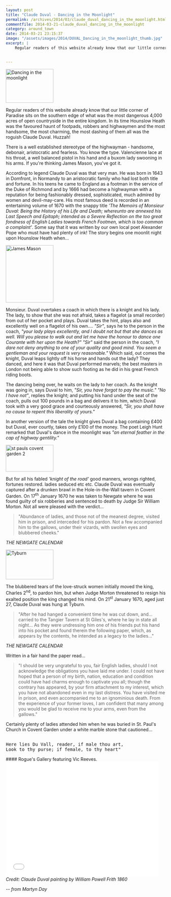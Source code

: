 ```yaml
---
layout: post
title: "Claude Duval - Dancing in the Moonlight"
permalink: /archives/2014/03/claude_duval_dancing_in_the_moonlight.html
commentfile: 2014-03-21-claude_duval_dancing_in_the_moonlight
category: around_town
date: 2014-03-21 23:15:37
image: "/assets/images/2014/DUVAL_Dancing_in_the_moonlight_thumb.jpg"
excerpt: |
    Regular readers of this website already know that our little corner of Paradise sits on the southern edge of what was the most dangerous 4,000 acres of open countryside in the entire kingdom. In its time Hounslow Heath was the favoured haunt of footpads, robbers and highwaymen and the most handsome, the most charming, the most dashing of them all was the roguish Claude Duval. Huzzah!
    

---
```


<div markdown="1" class="box">
<a href="/assets/images/2014/DUVAL_Dancing_in_the_moonlight.jpg" title="See larger version of - Dancing in the moonlight"><img src="/assets/images/2014/DUVAL_Dancing_in_the_moonlight_thumb.jpg" width="150" height="106" alt="Dancing in the moonlight" class="photo right" /></a>

Regular readers of this website already know that our little corner of Paradise sits on the southern edge of what was the most dangerous 4,000 acres of open countryside in the entire kingdom. In its time Hounslow Heath was the favoured haunt of footpads, robbers and highwaymen and the most handsome, the most charming, the most dashing of them all was the roguish Claude Duval. Huzzah!

</div>
There is a well established stereotype of the highwayman - handsome, debonair, aristocratic and fearless. You know the type. Valencienne lace at his throat, a well balanced pistol in his hand and a buxom lady swooning in his arms. If you're thinking James Mason, you've got it.

According to legend Claude Duval was that very man. He was born in 1643 in Domfront, in Normandy to an aristocratic family who had lost both title and fortune. In his teens he came to England as a footman in the service of the Duke of Richmond and by 1666 had become a highwayman with a reputation for being fashionably dressed, sophisticated, much admired by women and devil-may-care. His most famous deed is recorded in an entertaining volume of 1670 with the snappy title <em>'The Memoirs of Monsieur Duval: Being the History of his Life and Death; whereunto are annexed his Last Speech and Epitaph; intended as a Severe Reflection on the too great fondness of English Ladies towards French Footmen, which is too common a complaint'</em>. Some say that it was written by our own local poet Alexander Pope who must have had plenty of ink! The story begins one moonlit night upon Hounslow Heath when...

<a href="/assets/images/2014/DUVAL_James_Mason.png" title="See larger version of - James Mason"><img src="/assets/images/2014/DUVAL_James_Mason_thumb.png" width="150" height="180" alt="James Mason" class="photo right" /></a>

Monsieur. Duval overtakes a coach in which there is a knight and his lady. The lady, to show that she was not afraid, takes a flagelot (a small recorder) from out of her pocket and plays. Duval takes the hint, plays also and excellently well on a flagelot of his own.... <em>"Sir"</em>, says he to the person in the coach, <em>"your lady plays excellently, and I doubt not but that she dances as well. Will you please to walk out and let me have the honour to dance one Courante with her upon the Heath?"</em> <em>"Sir"</em> said the person in the coach, <em>"I dare not deny anything to one of your quality and good mind. You seem a gentleman and your request is very reasonable."</em> Which said, out comes the knight, Duval leaps lightly off his horse and hands out the lady? They danced, and here it was that Duval performed marvels; the best masters in London not being able to show such footing as he did in his great French riding boots.

The dancing being over, he waits on the lady to her coach. As the knight was going in, says Duval to him, <em>"Sir, you have forgot to pay the music."</em> <em>"No I have not"</em>, replies the knight; and putting his hand under the seat of the coach, pulls out 100 pounds in a bag and delivers it to him, which Duval took with a very good grace and courteously answered, <em>"Sir, you shall have no cause to repent this liberality of yours."</em>

In another version of the tale the knight gives Duval a bag containing £400 but Duval, ever courtly, takes only £100 of the money. The poet Leigh Hunt remarked that Duval's dance in the moonlight was <em>"an eternal feather in the cap of highway gentility."</em>

<a href="/assets/images/2014/DUVAL_st-pauls-covent-garden-2.jpg" title="See larger version of - st pauls covent garden 2"><img src="/assets/images/2014/DUVAL_st-pauls-covent-garden-2_thumb.jpg" width="150" height="84" alt="st pauls covent garden 2" class="photo right" /></a>

But for all his fabled <em>'knight of the road'</em> good manners, wrongs righted, fortunes restored. ladies seduced etc etc. Claude Duval was eventually captured after a drunken brawl in the Hole-in-the-Wall tavern in Covent Garden. On 17<sup>th</sup> January 1670 he was taken to Newgate where he was found guilty of six robberies and sentenced to death by Judge Sir William Morton. Not all were pleased with the verdict...

> "Abundance of ladies, and those not of the meanest degree, visited him in prison, and interceded for his pardon. Not a few accompanied him to the gallows, under their vizards, with swollen eyes and blubbered cheeks."

<cite>THE NEWGATE CALENDAR</cite>

<a href="/assets/images/2014/DUVAL_Tyburn.jpg" title="See larger version of - Tyburn"><img src="/assets/images/2014/DUVAL_Tyburn_thumb.jpg" width="150" height="93" alt="Tyburn" class="photo right" /></a>

The blubbered tears of the love-struck women initially moved the king, Charles 2<sup>nd</sup>, to pardon him, but when Judge Morton threatened to resign his exalted position the king changed his mind. On 21<sup>st</sup> January 1670, aged just 27, Claude Duval was hung at Tyburn.

> "After he had hanged a convenient time he was cut down, and... carried to the Tangier Tavern at St Giles's, where he lay in state all night... As they were undressing him one of his friends put his hand into his pocket and found therein the following paper, which, as appears by the contents, he intended as a legacy to the ladies..."

<cite>THE NEWGATE CALENDAR</cite>

Written in a fair hand the paper read...

> "I should be very ungrateful to you, fair English ladies, should I not acknowledge the obligations you have laid me under. I could not have hoped that a person of my birth, nation, education and condition could have had charms enough to captivate you all; though the contrary has appeared, by your firm attachment to my interest, which you have not abandoned even in my last distress. You have visited me in prison, and even accompanied me to an ignominious death. From the experience of your former loves, I am confident that many among you would be glad to receive me to your arms, even from the gallows."

Certainly plenty of ladies attended him when he was buried in St. Paul's Church in Covent Garden under a white marble stone that cautioned...

<pre markdown="1" class="poem">

Here lies Du Vall, reader, if male thou art,
Look to thy purse; if female, to thy heart"
</pre>

<div markdown="1" class="box">
#### Rogue's Gallery featuring Vic Reeves.

<iframe width="480" height="360" src="//www.youtube-nocookie.com/embed/mQroXIQqvAY?rel=0" frameborder="0" allowfullscreen>
</iframe>
</div>
<em>Credit: Claude Duval painting by William Powell Frith 1860</em>

<cite>-- from Martyn Day</cite>
